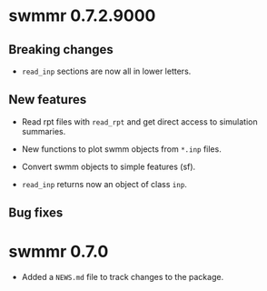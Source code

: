 # swmmr 0.7.2.9000

## Breaking changes

* `read_inp` sections are now all in lower letters.

## New features

* Read rpt files with `read_rpt` and get direct access to simulation summaries.

* New functions to plot swmm objects from `*.inp` files.

* Convert swmm objects to simple features (sf).

* `read_inp` returns now an object of class `inp`.

## Bug fixes

# swmmr 0.7.0

* Added a `NEWS.md` file to track changes to the package.



